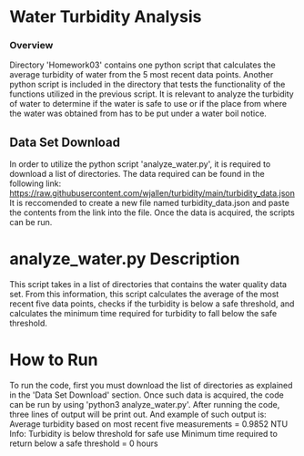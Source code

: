 # Water Turbidity Analysis

### Overview
Directory 'Homework03' contains one python script that calculates the average turbidity of water from the 5 most recent data points. Another python script is included in the directory that tests the functionality of the functions utilized in the previous script. It is relevant to analyze the turbidity of water to determine if the water is safe to use or if the place from where the water was obtained from has to be put under a water boil notice.

## Data Set Download
In order to utilize the python script 'analyze_water.py', it is required to download a list of directories. The data required can be found in the following link:
https://raw.githubusercontent.com/wjallen/turbidity/main/turbidity_data.json
It is reccomended to create a new file named turbidity_data.json and paste the contents from the link into the file. Once the data is acquired, the scripts can be run.

# analyze_water.py Description
This script takes in a list of directories that contains the water quality data set. From this information, this script calculates the average of the most recent five data points, checks if the turbidity is below a safe threshold, and calculates the minimum time required for turbidity to fall below the safe threshold.

# How to Run
To run the code, first you must download the list of directories as explained in the 'Data Set Download' section. Once such data is acquired, the code can be run by using 'python3 analyze_water.py'. After running the code, three lines of output will be print out. And example of such output is:
Average turbidity based on most recent five measurements = 0.9852 NTU
Info: Turbidity is below threshold for safe use
Minimum time required to return below a safe threshold = 0 hours   
